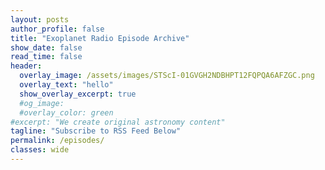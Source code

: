 ```yaml
---
layout: posts
author_profile: false
title: "Exoplanet Radio Episode Archive"
show_date: false
read_time: false
header:
  overlay_image: /assets/images/STScI-01GVGH2NDBHPT12FQPQA6AFZGC.png
  overlay_text: "hello"
  show_overlay_excerpt: true
  #og_image:
  #overlay_color: green
#excerpt: "We create original astronomy content"
tagline: "Subscribe to RSS Feed Below"
permalink: /episodes/
classes: wide
---
```


